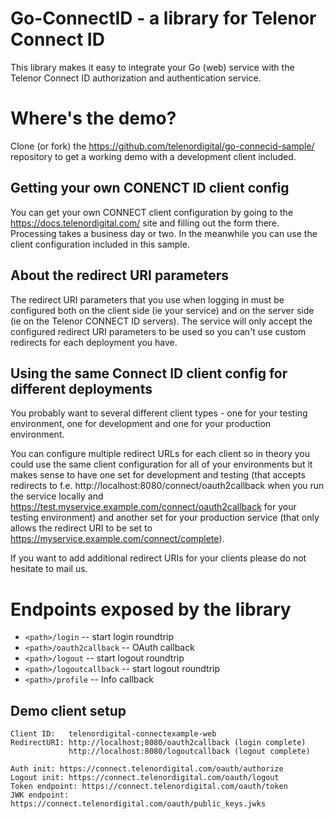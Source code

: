 # Go-ConnectID - a library for Telenor Connect ID

This library makes it easy to integrate your Go (web) service with the Telenor 
Connect ID authorization and authentication service.

# Where's the demo?
Clone (or fork) the https://github.com/telenordigital/go-connecid-sample/ 
repository to get a working demo with a development client included.

## Getting your own CONENCT ID client config
You can get your own CONNECT client configuration by going to the 
https://docs.telenordigital.com/ site and filling out the form there. Processing
 takes a business day or two. In the meanwhile you can use the client 
 configuration included in this sample.

## About the redirect URI parameters
The redirect URI parameters that you use when logging in must be configured 
both on the client side (ie your service) and on the server side (ie on the
Telenor CONNECT ID servers). The service will only accept the configured 
redirect URI parameters to be used so you can't use custom redirects for 
each deployment you have.

## Using the same Connect ID client config for different deployments
You probably want to several different client types - one for your testing 
environment, one for development and one for your production environment. 

You can configure multiple redirect URLs for each client so in theory you could
use the same client configuration for all of your environments but it makes
sense to have one set for development and testing (that accepts redirects to
f.e. http://localhost:8080/connect/oauth2callback when you run the service locally and
https://test.myservice.example.com/connect/oauth2callback for your testing environment)
and another set for your production service (that only allows the redirect URI 
to be set to https://myservice.example.com/connect/complete). 

If you want to add additional redirect URIs for your clients please do not 
hesitate to mail us. 

# Endpoints exposed by the library

* `<path>/login` -- start login roundtrip
* `<path>/oauth2callback` -- OAuth callback
* `<path>/logout` -- start logout roundtrip 
* `<path>/logoutcallback` -- start logout roundtrip 
* `<path>/profile` -- Info callback

## Demo client setup
    Client ID:   telenordigital-connectexample-web
    RedirectURI: http://localhost;8080/oauth2callback (login complete)
                 http://localhost:8080/logoutcallback (logout complete)

    Auth init: https://connect.telenordigital.com/oauth/authorize
    Logout init: https://connect.telenordigital.com/oauth/logout
    Token endpoint: https://connect.telenordigital.com/oauth/token
    JWK endpoint: https://connect.telenordigital.com/oauth/public_keys.jwks
